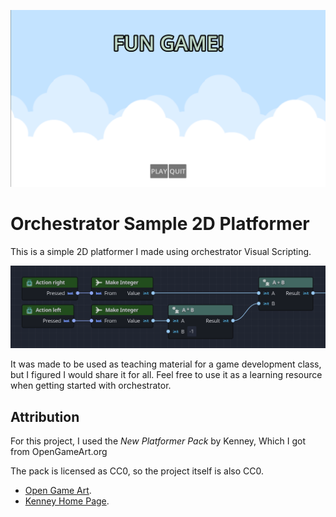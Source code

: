 
![hero image of menu screen, clouds over a simple button and title](/screenshots/menu.png)


# Orchestrator Sample 2D Platformer

This is a simple 2D platformer I made using orchestrator Visual Scripting. 

![hero image of menu screen, clouds over a simple button and title](/screenshots/Player/input_actions.png)

It was made to be used as teaching material for a game development class, but I figured I would share it for all. Feel free to use it as a learning resource when getting started with orchestrator. 



## Attribution

For this project, I used the *New Platformer Pack* by Kenney, Which I got from OpenGameArt.org

The pack is licensed as CC0, so the project itself is also CC0. 

* [Open Game Art](https://opengameart.org/content/new-platformer-pack). 
* [Kenney Home Page](https://kenney.nl/assets). 